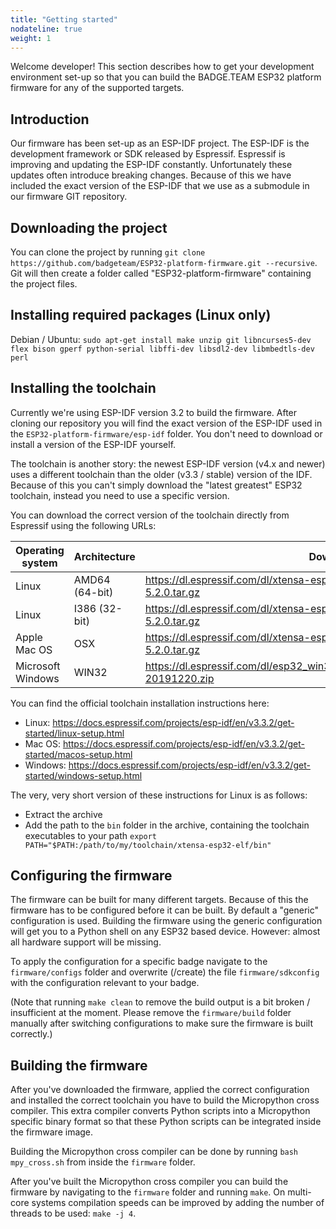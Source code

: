 ```yaml
---
title: "Getting started"
nodateline: true
weight: 1
---
```


Welcome developer! This section describes how to get your development environment set-up so that you can build the BADGE.TEAM ESP32 platform firmware for any of the supported targets.

## Introduction

Our firmware has been set-up as an ESP-IDF project. The ESP-IDF is the development framework or SDK released by Espressif. Espressif is improving and updating the ESP-IDF constantly. Unfortunately these updates often introduce breaking changes. Because of this we have included the exact version of the ESP-IDF that we use as a submodule in our firmware GIT repository.

## Downloading the project

You can clone the project by running ```git clone https://github.com/badgeteam/ESP32-platform-firmware.git --recursive```. Git will then create a folder called "ESP32-platform-firmware" containing the project files.

## Installing required packages (Linux only)

Debian / Ubuntu: ```sudo apt-get install make unzip git libncurses5-dev flex bison gperf python-serial libffi-dev libsdl2-dev libmbedtls-dev perl```

## Installing the toolchain

Currently we're using ESP-IDF version 3.2 to build the firmware. After cloning our repository you will find the exact version of the ESP-IDF used in the ```ESP32-platform-firmware/esp-idf``` folder. You don't need to download or install a version of the ESP-IDF yourself.

The toolchain is another story: the newest ESP-IDF version (v4.x and newer) uses a different toolchain than the older (v3.3 / stable) version of the IDF. Because of this you can't simply download the "latest greatest" ESP32 toolchain, instead you need to use a specific version.

You can download the correct version of the toolchain directly from Espressif using the following URLs:

| Operating system  | Architecture   | Download link                                                                             |
|-------------------|----------------|-------------------------------------------------------------------------------------------|
| Linux             | AMD64 (64-bit) | https://dl.espressif.com/dl/xtensa-esp32-elf-linux64-1.22.0-80-g6c4433a-5.2.0.tar.gz      |
| Linux             | I386 (32-bit)  | https://dl.espressif.com/dl/xtensa-esp32-elf-linux32-1.22.0-80-g6c4433a-5.2.0.tar.gz      |
| Apple Mac OS      | OSX            | https://dl.espressif.com/dl/xtensa-esp32-elf-osx-1.22.0-80-g6c4433a-5.2.0.tar.gz          |
| Microsoft Windows | WIN32          | https://dl.espressif.com/dl/esp32_win32_msys2_environment_and_gcc5_toolchain-20191220.zip |

You can find the official toolchain installation instructions here:
- Linux: https://docs.espressif.com/projects/esp-idf/en/v3.3.2/get-started/linux-setup.html
- Mac OS: https://docs.espressif.com/projects/esp-idf/en/v3.3.2/get-started/macos-setup.html
- Windows: https://docs.espressif.com/projects/esp-idf/en/v3.3.2/get-started/windows-setup.html

The very, very short version of these instructions for Linux is as follows:
- Extract the archive
- Add the path to the ```bin``` folder in the archive, containing the toolchain executables to your path ```export PATH="$PATH:/path/to/my/toolchain/xtensa-esp32-elf/bin"```

## Configuring the firmware

The firmware can be built for many different targets. Because of this the firmware has to be configured before it can be built. By default a "generic" configuration is used. Building the firmware using the generic configuration will get you to a Python shell on any ESP32 based device. However: almost all hardware support will be missing.

To apply the configuration for a specific badge navigate to the ```firmware/configs``` folder and overwrite (/create) the file ```firmware/sdkconfig``` with the configuration relevant to your badge.

(Note that running ```make clean``` to remove the build output is a bit broken / insufficient at the moment. Please remove the ```firmware/build``` folder manually after switching configurations to make sure the firmware is built correctly.)


## Building the firmware

After you've downloaded the firmware, applied the correct configuration and installed the correct toolchain you have to build the Micropython cross compiler. This extra compiler converts Python scripts into a Micropython specific binary format so that these Python scripts can be integrated inside the firmware image.

Building the Micropython cross compiler can be done by running ```bash mpy_cross.sh``` from inside the ```firmware``` folder.

After you've built the Micropython cross compiler you can build the firmware by navigating to the ```firmware``` folder and running ```make```. On multi-core systems compilation speeds can be improved by adding the number of threads to be used: ```make -j 4```.
